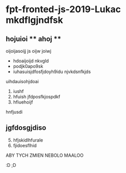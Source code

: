 # fpt-fronted-js-2019-Lukac                                                                                                                              mkdflgjndfsk


## hojuioi ** ahoj **

oijoijasoijj js oijw joiwj

* hdoaijoijd                      nkvgld
* podjk0apo9sk
* iuhasuisjdfosfjdoyh9idu                                              njvkdsnfkjds

uihdauisohjdoai

1. iushf
2. hfuish                                                                    jfdposfkjospdkf
3. hfiuehoijf

hnfjusdi

## jgfdosgjdiso

5. hfjskidlhfurale
6. fjidoesflhid

ABY TYCH ZMIEN NEBOLO MAALOO 

:D ;D

